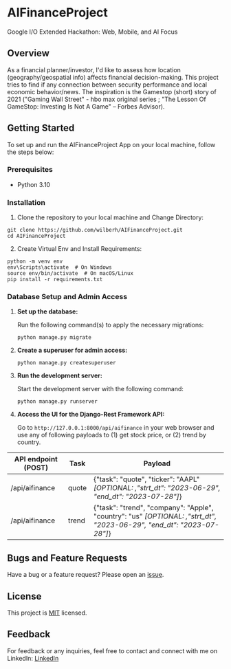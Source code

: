 # AIFinanceProject
Google I/O Extended Hackathon: Web, Mobile, and AI Focus

## Overview
As a financial planner/investor, I'd like to assess how location (geography/geospatial info) affects financial decision-making.  This project tries to find if any connection between security performance and local economic behavior/news.  The inspiration is the Gamestop (short) story of 2021 ("Gaming Wall Street" - hbo max original series ; "The Lesson Of GameStop: Investing Is Not A Game" – Forbes Advisor).


## Getting Started

To set up and run the AIFinanceProject App on your local machine, follow the steps below:

### Prerequisites

- Python 3.10

### Installation

1. Clone the repository to your local machine and Change Directory:

```
git clone https://github.com/wilberh/AIFinanceProject.git
cd AIFinanceProject
```
2. Create Virtual Env and Install Requirements:

```
python -m venv env
env\Scripts\activate  # On Windows
source env/bin/activate  # On macOS/Linux
pip install -r requirements.txt
```

### Database Setup and Admin Access

1. **Set up the database:**

   Run the following command(s) to apply the necessary migrations:

   ```
   python manage.py migrate
   ```

2. **Create a superuser for admin access:**

   ```
   python manage.py createsuperuser
   ```

3. **Run the development server:**

   Start the development server with the following command:

   ```
   python manage.py runserver
   ```

4. **Access the UI for the Django-Rest Framework API:**

   Go to `http://127.0.0.1:8000/api/aifinance` in your web browser and use any of following payloads to 
   (1) get stock price, or (2) trend by country.

| API endpoint (POST)  |    Task       |    Payload    |
| -------------       | ------------- | ------------- |
| /api/aifinance      |    quote      | {"task": "quote", "ticker": "AAPL" *[OPTIONAL: ,"strt_dt": "2023-06-29", "end_dt": "2023-07-28"]*}             |
| /api/aifinance      |    trend      | {"task": "trend", "company": "Apple", "country": "us" *[OPTIONAL: ,"strt_dt", "2023-06-29", "end_dt": "2023-07-28"]*}  |

## Bugs and Feature Requests
Have a bug or a feature request? Please open an [issue](https://github.com/wilberh/AIFinanceProject/issues/new).

## License
This project is [MIT](https://github.com/your_username/your_repository/blob/master/LICENSE) licensed.

## Feedback
For feedback or any inquiries, feel free to contact and connect with me on LinkedIn:
[LinkedIn](https://www.linkedin.com/in/wilberhdez26/)

